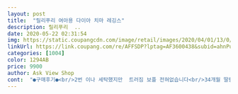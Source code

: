 ```yaml
---
layout: post 
title:  "릴리푸리 여아용 다이아 치마 레깅스" 
description: 릴리푸리  ..
date: 2020-05-22 02:31:54 
img: https://static.coupangcdn.com/image/retail/images/2020/04/01/13/0/18d2b69f-3388-44f4-b158-c58ba528923a.jpg 
linkUrl: https://link.coupang.com/re/AFFSDP?lptag=AF3600438&subid=ahnPublicAsk&pageKey=1419122272&itemId=2456774678&vendorItemId=70450317409&traceid=V0-113-deee74b5c642d86a 
categories: [1004] 
color: 1294AB 
price: 9900 
author: Ask View Shop 
cont:  "●구매후기●<br/>2번 이나 세탁했지만  트러짐 보플 전혀없습니다<br/>34개월 딸랑구 18ㆍ9 키로 키는96<br/>98cm 14kg 4살 여아인데 마른편이라 120은 바지 통이 엄청 큰데.<br/>.<br/>110도 길이만 조금 짧아졌을뿐 통은 비슷하네요ㅠ<br/>등원할때입히면 부담없고 멋스럽네요<br/>딸램 살을 찌우는 수밖에요ㅠ<br/>레이속이 훤히게 다비치지만  여름이니 덮지않고<br/>레이스이니 세탁망 꼭 쓰시구욥<br/>셔링은 엄청 이뻐요<br/>조금 길게 입히고 싶어서 120으로 구매했다가.<br/>.<br/>110으로 재구매 했어요.<br/>.<br/><br/>평소110 이지만 약간 크게입히는편이라 120을고집합니다<br/>평소에 또는 발레학원 갈 때 편하게 입으라고 샀는데 예뻐요.<br/><br/>" 
---
```

